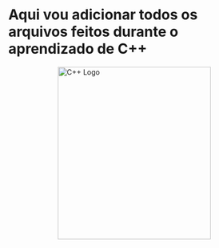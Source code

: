 # Aqui vou adicionar todos os arquivos feitos durante o aprendizado de C++
<div style='display:flex; align-items:center; justify-content:center;'>
  <img src="https://raw.githubusercontent.com/isocpp/logos/master/cpp_logo.png" alt="C++ Logo" width="306" height="344" />
</div>
